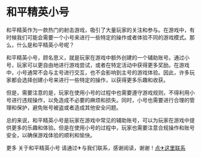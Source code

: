 # 和平精英小号

和平精英作为一款热门的射击游戏，吸引了大量玩家的关注和参与。在游戏中，有时候我们可能会需要一个小号来进行一些特定的操作或者体验不同的游戏模式。那么，什么是和平精英小号呢？

和平精英小号，顾名思义，就是玩家在游戏中额外创建的一个辅助账号。通过小号，玩家可以更自由地进行游戏尝试，或者在特定活动中获得更多奖励。在游戏中，小号通常不会与主号进行交互，也不会影响到主号的游戏体验。因此，许多玩家都会选择创建小号来进行一些特定的操作，以获得更多乐趣和收获。

但是，需要注意的是，玩家在使用小号的过程中也需要遵守游戏规则，不得利用小号进行违规操作，以免造成不必要的麻烦和损失。同时，小号也需要进行合理的管理和保护，避免账号被盗或者造成其他安全问题。

总的来说，和平精英小号是玩家在游戏中常见的辅助账号，可以为玩家在游戏中提供更多的乐趣和体验。但是在使用小号的过程中，玩家也需要注意合规操作和账号安全，以确保游戏体验的顺利和愉快。

更多 关于和平精英小号 请通过✈与我们联系，感谢阅读，谢谢！[点✈这里联系](https://www.k02.cc)